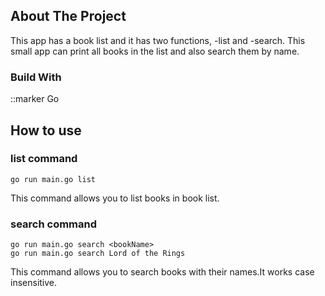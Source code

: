 ## About The Project

This app has a book list and it has two functions, -list and -search.
This small app can print all books in the list and also search them by name.


### Build With
::marker Go

## How to use

### list command
```
go run main.go list
```
This command allows you to list books in book list.

### search command 
```
go run main.go search <bookName>
go run main.go search Lord of the Rings 
```
This command allows you to search books with their names.It works case insensitive.

